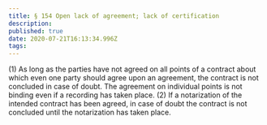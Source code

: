 ```yaml
---
title: § 154 Open lack of agreement; lack of certification
description: 
published: true
date: 2020-07-21T16:13:34.996Z
tags: 
---
```


(1) As long as the parties have not agreed on all points of a contract about which even one party should agree upon an agreement, the contract is not concluded in case of doubt. The agreement on individual points is not binding even if a recording has taken place.
(2) If a notarization of the intended contract has been agreed, in case of doubt the contract is not concluded until the notarization has taken place.